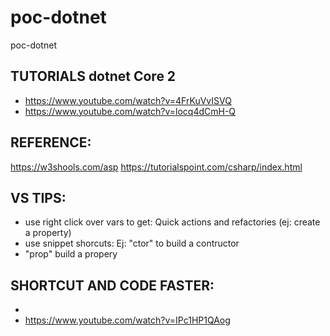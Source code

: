 # poc-dotnet
poc-dotnet
## TUTORIALS dotnet Core 2 
* https://www.youtube.com/watch?v=4FrKuVvISVQ
* https://www.youtube.com/watch?v=locq4dCmH-Q
## REFERENCE:
https://w3shools.com/asp
https://tutorialspoint.com/csharp/index.html

## VS TIPS:
* use right click over vars to get: Quick actions and refactories (ej: create a property)
* use snippet shorcuts: Ej: "ctor"  to build a contructor
* "prop" build a propery
## SHORTCUT AND CODE FASTER:
* 
* https://www.youtube.com/watch?v=IPc1HP1QAog
# 
